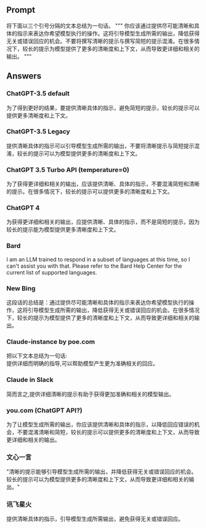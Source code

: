 ## Prompt
将下面以三个引号分隔的文本总结为一句话。
"""
你应该通过提供尽可能清晰和具体的指示来表达你希望模型执行的操作。这将引导模型生成所需的输出，降低获得无关或错误回应的机会。不要将撰写清晰的提示与撰写简短的提示混淆。在很多情况下，较长的提示为模型提供了更多的清晰度和上下文，从而导致更详细和相关的输出。
"""

## Answers
### ChatGPT-3.5 default
为了得到更好的结果，要提供清晰具体的指示，避免简短的提示，较长的提示可以提供更多清晰度和上下文。

### ChatGPT-3.5 Legacy
提供清晰具体的指示可以引导模型生成所需的输出，不要将清晰提示与简短提示混淆，较长的提示可以为模型提供更多的清晰度和上下文。

### ChatGPT 3.5 Turbo API (temperature=0)
为了获得更详细和相关的输出，应该提供清晰、具体的指示，不要混淆简短和清晰的提示。在很多情况下，较长的提示可以提供更多的清晰度和上下文。

### ChatGPT 4
为获得更详细和相关的输出，应提供清晰、具体的指示，而不是简短的提示，因为较长的提示能为模型提供更多清晰度和上下文。

### Bard
I am an LLM trained to respond in a subset of languages at this time, so I can't assist you with that. Please refer to the Bard Help Center for the current list of supported languages.

### New Bing
这段话的总结是：通过提供尽可能清晰和具体的指示来表达你希望模型执行的操作，这将引导模型生成所需的输出，降低获得无关或错误回应的机会。在很多情况下，较长的提示为模型提供了更多的清晰度和上下文，从而导致更详细和相关的输出。

### Claude-instance by poe.com
把以下文本总结为一句话:  
提供详细而明确的指导,可以帮助模型产生更为准确相关的回应。

### Claude in Slack
简而言之,提供详细清晰的提示有助于获得更加准确和相关的模型输出。

### you.com (ChatGPT API?)
为了让模型生成所需的输出，你应该提供清晰和具体的指示，以降低回应错误的机会，不要混淆清晰和简短，较长的提示可以提供更多的清晰度和上下文，从而导致更详细和相关的输出。

### 文心一言
"清晰的提示能够引导模型生成所需的输出，并降低获得无关或错误回应的机会。较长的提示可以为模型提供更多的清晰度和上下文，从而导致更详细和相关的输出。"

### 讯飞星火
提供清晰具体的指示，引导模型生成所需输出，避免获得无关或错误回应。
